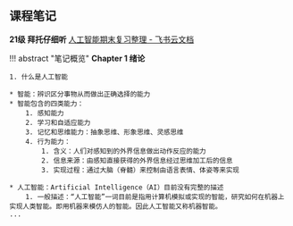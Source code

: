 ## 课程笔记

**21级 拜托仔细听** [人工智能期末复习整理 - 飞书云文档](https://oq5va0bpyg0.feishu.cn/docx/NneadkR2ZoDbFrxHKiocGP2yn6c)

!!! abstract "笔记概览"
    **Chapter 1 绪论**
    
    1. 什么是人工智能

    * 智能：辨识区分事物从而做出正确选择的能力
    * 智能包含的四类能力：
        1. 感知能力
        2. 学习和自适应能力
        3. 记忆和思维能力：抽象思维、形象思维、灵感思维
        4. 行为能力：
            1. 含义：人们对感知到的外界信息做出动作反应的能力
            2. 信息来源：由感知直接获得的外界信息经过思维加工后的信息
            3. 实现过程：通过大脑（脊髓）来控制由语言表情、体姿等来实现
        
    * 人工智能：Artificial Intelligence（AI）目前没有完整的描述
        1. 一般描述：“人工智能”一词目前是指用计算机模拟或实现的智能，研究如何在机器上实现人类智能。即用机器来模仿人的智能。因此人工智能又称机器智能。
    ... 
